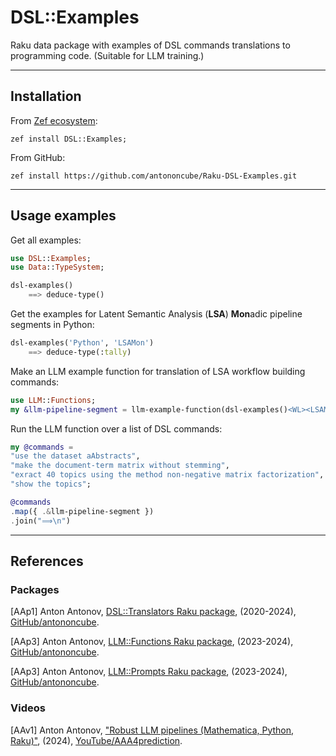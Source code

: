 # DSL::Examples

Raku data package with examples of DSL commands translations to programming code. (Suitable for LLM training.)

-----

## Installation

From [Zef ecosystem](https://raku.land):

```
zef install DSL::Examples;
```

From GitHub:

```
zef install https://github.com/antononcube/Raku-DSL-Examples.git
```

-----

## Usage examples

Get all examples:

```raku
use DSL::Examples;
use Data::TypeSystem;

dsl-examples()
    ==> deduce-type()
```

Get the examples for Latent Semantic Analysis (**LSA**) **Mon**adic pipeline segments in Python:

```raku
dsl-examples('Python', 'LSAMon')
    ==> deduce-type(:tally)
```

Make an LLM example function for translation of LSA workflow building commands:

```raku
use LLM::Functions;
my &llm-pipeline-segment = llm-example-function(dsl-examples()<WL><LSAMon>);
```

Run the LLM function over a list of DSL commands: 

```raku
my @commands = 
"use the dataset aAbstracts",
"make the document-term matrix without stemming",
"exract 40 topics using the method non-negative matrix factorization",
"show the topics";

@commands
.map({ .&llm-pipeline-segment })
.join("⟹\n")
```

-----

## References

### Packages

[AAp1] Anton Antonov,
[DSL::Translators Raku package](https://github.com/antononcube/Raku-DSL-Translators),
(2020-2024),
[GitHub/antononcube](https://github.com/antononcube).

[AAp3] Anton Antonov,
[LLM::Functions Raku package](https://github.com/antononcube/Raku-LLM-Functions), 
(2023-2024),
[GitHub/antononcube](https://github.com/antononcube).

[AAp3] Anton Antonov,
[LLM::Prompts Raku package](https://github.com/antononcube/Raku-LLM-Prompts), 
(2023-2024),
[GitHub/antononcube](https://github.com/antononcube).

### Videos

[AAv1] Anton Antonov,
["Robust LLM pipelines (Mathematica, Python, Raku)"](https://youtu.be/QOsVTCQZq_s),
(2024),
[YouTube/AAA4prediction](https://www.youtube.com/@AAA4prediction).